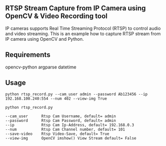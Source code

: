 ## RTSP Stream Capture from IP Camera using OpenCV & Video Recording tool


IP cameras supports Real Time Streaming Protocol (RTSP) to control audio and video streaming. This is an example how to capture RTSP stream from IP camera using OpenCV and Python.

## Requirements

opencv-python
argparse
datetime

## Usage

``` Running from terminal 
python rtsp_record.py --cam_user admin --password Ab123456 --ip 192.168.100.240:554 --num 402 --view-img True

python rtsp_record.py 

--cam_user      Rtsp Cam Username, default= admin
--password      Rtsp Cam Password, default= admin
--ip            Rtsp Cam Ip-Address, default= 192.168.0.3
--num           Rtsp Cam Channel number, default= 101
--save-video    Rtsp Video-Save, default= True 
--view-img      OpenCV imshow() View Stream default= False 

  ```
